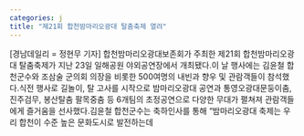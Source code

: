 ```yaml
---
categories: j
title: "제21회 합천밤마리오광대 탈춤축제 열려"
---
```

[경남데일리 = 정현무 기자] 합천밤마리오광대보존회가 주최한 제21회 합천밤마리오광대 탈춤축제가 지난 23일 일해공원 야외공연장에서 개최됐다.이 날 행사에는 김윤철 합천군수와 조삼술 군의회 의장을 비롯한 500여명의 내빈과 향우 및 관람객들이 참석했다.식전 행사로 길놀이, 탈 고사를 시작으로 밤마리오광대 공연과 통영오광대문둥이춤, 진주검무, 봉산탈춤 팔목중춤 등 6개팀의 초정공연으로 다양한 무대가 펼쳐져 관람객들에게 즐거움을 선사했다.김윤철 합천군수는 축하인사를 통해 “밤마리오광대 축제는 우리 합천이 수준 높은 문화도시로 발전하는데